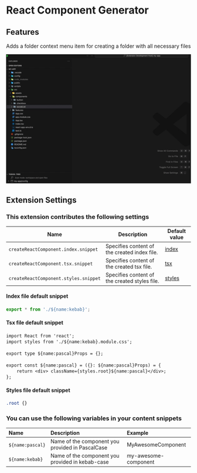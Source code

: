 # React Component Generator

## Features

Adds a folder context menu item for creating a folder with all necessary files

![Alt text](public/manual.gif)

## Extension Settings

### This extension contributes the following settings

| Name                                  | Description                                   | Default value                          |
| ------------------------------------- | --------------------------------------------- | -------------------------------------- |
| `createReactComponent.index.snippet`  | Specifies content of the created index file.  | [index](#index-file-default-snippet)   |
| `createReactComponent.tsx.snippet`    | Specifies content of the created tsx file.    | [tsx](#tsx-file-default-snippet)       |
| `createReactComponent.styles.snippet` | Specifies content of the created styles file. | [styles](#styles-file-default-snippet) |

#### **Index** file default snippet

```ts
export * from './${name:kebab}';
```

#### **Tsx** file default snippet

```tsx
import React from 'react';
import styles from './${name:kebab}.module.css';

export type ${name:pascal}Props = {};

export const ${name:pascal} = ({}: ${name:pascal}Props) = {
    return <div> className={styles.root}${name:pascal}</div>;
};
```

#### **Styles** file default snippet

```css
.root {}
```

### You can use the following variables in your content snippets

| Name             | Description                                      | Example              |
| :--------------- | :----------------------------------------------- | :------------------- |
| `${name:pascal}` | Name of the component you provided in PascalCase | MyAwesomeComponent   |
| `${name:kebab}`  | Name of the component you provided in kebab-case | my-awesome-component |
